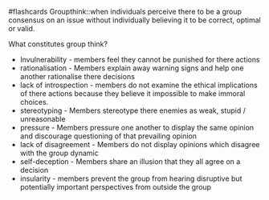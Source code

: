 #flashcards 
Groupthink::when individuals perceive there to be a group consensus on an issue without individually believing it to be correct, optimal or valid.

What constitutes group think?
* Invulnerability - members feel they cannot be punished for there actions
* rationalisation - Members explain away warning signs and help one another rationalise there decisions
* lack of introspection - members do not examine the ethical implications of there actions because they believe it impossible to make immoral choices.
* stereotyping - Members stereotype there enemies as weak, stupid / unreasonable
* pressure - Members pressure one another to display the same opinion and discourage questioning of that prevailing opinion
* lack of disagreement - Members do not display opinions which disagree with the group dynamic
* self-deception - Members share an illusion that they all agree on a decision
* insularity - members prevent the group from hearing disruptive but potentially important perspectives from outside the group